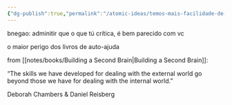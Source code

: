 ```yaml
---
{"dg-publish":true,"permalink":"/atomic-ideas/temos-mais-facilidade-de-ver-o-erro-nos-outros/"}
---
```


bnegao: adminitir que o que tú crítica, é bem parecido com vc

o maior perigo dos livros de auto-ajuda

from [[notes/books/Building a Second Brain\|Building a Second Brain]]:

> 
“The skills we have developed for dealing with the external world go beyond those we have for dealing with the internal world.”

Deborah Chambers & Daniel Reisberg
